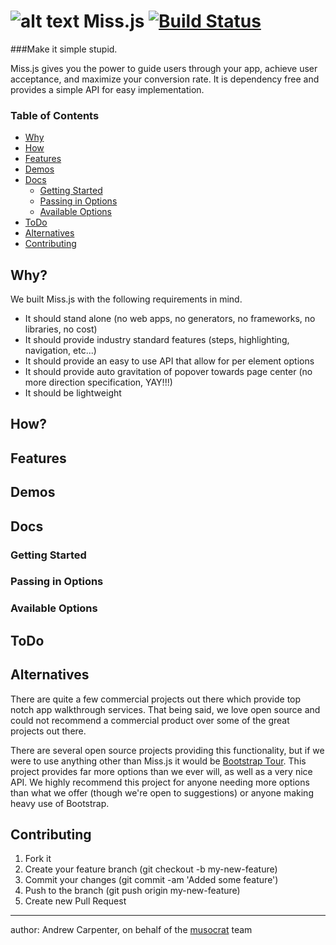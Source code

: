 ![alt text](http://musocrat.github.io/miss/img/miss.js-logo-65.png "Miss.js Logo") Miss.js [![Build Status](https://travis-ci.org/musocrat/miss.png)](https://travis-ci.org/musocrat/miss)
======================

###Make it simple stupid.

Miss.js gives you the power to guide users through your app, achieve user acceptance, and maximize your conversion rate. 
It is dependency free and provides a simple API for easy implementation. 

### Table of Contents
- [Why](#why)    
- [How](#how)    
- [Features](#features)  
- [Demos](#demos)
- [Docs](#docs)
  - [Getting Started](#getting-started)    
  - [Passing in Options](#passing-in-options)    
  - [Available Options](#available-options)
- [ToDo](#todo) 
- [Alternatives](#alternatives)  
- [Contributing](#contributing)        

Why?
----
We built Miss.js with the following requirements in mind.

- It should stand alone (no web apps, no generators, no frameworks, no libraries, no cost)
- It should provide industry standard features (steps, highlighting, navigation, etc...)
- It should provide an easy to use API that allow for per element options
- It should provide auto gravitation of popover towards page center (no more direction specification, YAY!!!)
- It should be lightweight

How?
----
<!--
Simple. Add the js to your project (along with jQuery), add the appropriate data atrributes 
like so `data-video-id="y-XbTtgr8J8uU"`, then initialize on the target and enjoy your video 
lightbox / popover enhanced element!
-->

Features
----
<!--
- Simple access to all embed API options for both providers
- Lots of options to customize and beautify your lightboxes
- Intelligent popover auto positioning gravitates to page center
- Lazy loading of videos prevents slow page load due to video embeds
- Rick Roll with ease (don't pass video id, add rick_roll option to prevent closing)
-->

Demos
----
<!--
Check the [GH Project Page](http://musocrat.github.io/jquery-video-lightning/) for demos.
-->

Docs
----

### Getting Started
<!--
**i.**  Add script where you desire *(bottom of body is recommended)*
```html
<script src="javascripts/jquery-video-lightning.js"></script>
```
**ii.** Add vendor prefixed video id to target element *(i.e. Youtube:* `data-video-id="y-PKffm2uI4dk"`, 
*Vimeo:* `data-video-id="v-29749357"`)
```html
<span class="video-link" data-video-id="y-PKffm2uI4dk">Youtube</span>
```
**iii.**  Initialize it on the desired elements with any options you please 
*(options can also be passed as data attributes)*
```html
<script>
    $(function() {
        $(".video-link").jqueryVideoLightning({
            autoplay: 1,
            color: "white"
        });
    });
</script>
```
-->

### Passing in Options
<!--
Options can be passed in either of two ways. They can be passed in the initialization like so:
```javascript
$(function() {
    $(".video-link").jqueryVideoLightning({
        width: "1280px",
        height: "720px",
        autoplay: 1
    });
});
```
Or they can be passed as data attributes: *(Note that data attributes are all prefixed with 
`data-video` and underscored options should be dashed instead in data attributes. 
So `start_time` becomes `data-video-start-time`)*
```html
<div class="video-link" data-video-id="y-PKffm2uI4dk" data-video-width="1280px" 
data-video-height="720px" data-video-autoplay="1" ></div>
```
-->

### Available Options
<!--
jQuery Video Lightning exposes all available basic API options for both Youtube and Vimeo. 
There are also a number of effect and behavior options that are available. The following 
is the current list of available options.

- **width** *(default="640px")*
	Y&V: video width in px
- **height** *(default="390px")*
	Y&V: video height in px
- **autoplay** *(default=0)*
	Y&V: start playback immediately (0,1)
- **autohide** *(default=2)*
	Y: auto hide controls after video load (0,1,2)
- **controls** *(default=1)*
	Y: display controls (0,1,2)
- **iv_load_policy** *(default=1)*
	Y: display annotations (1,3)
- **loop** *(default=0)*
	Y&V: loop video playback (0,1)
- **modestbranding** *(default=0)*
	Y: hide large Youtube logo (0,1)
- **playlist** *(default="")*
	Y: comma-separated list of video IDs to play (ex. "WkgWvaFrJv8,VZPxHUpdAGw")
- **related** *(default=0)*
	Y: show related videos when playback is finished (0,1)
- **showinfo** *(default=1)*
	Y: display title, uploader (0,1)  V: display title (0,1)
- **start_time** *(default=0)*
	Y: playback start position in seconds (ex. "132" starts at 2mins, 12secs)
- **theme** *(default="dark")*
	Y: player theme ("dark","light")
- **color** *(default="")*
	Y: player controls color ("red","white") V: player controls color (hex code default is "#00adef")
- **byline** *(default=1)*
	V: display byline (0,1)
- **portrait** *(default=1)*
	V: display user's portrait (0,1)
- **ease_in** *(default=300)*
	Time in ms of lightbox fade in
- **ease_out** *(default=1)*
	Time in ms of lightbox fade out
- **z_index** *(default=21000)*
	Z-index of page overlay
- **backdrop_color** *(default="#000")*
	Color of page overlay
- **backdrop_opacity** *(default=1)*
	Opacity of page overlay
- **glow** *(default=0)*
	Glow around video frame
- **glow_color** *(default="#fff")*
	Glow color around video frame
- **rick_roll** *(default=0)*
	Make video un-closable (0,1)
- **cover** *(default=0)*
	Display cover image (0,1)
- **popover** *(default=0)*
	Open in popover instead of lightbox (0,1)
- **popover_x** *(default="auto")*
	X position of popover ("auto","left","center","right")
- **popover_y** *(default="auto")*
	Y position of popover ("auto","top","center","bottom")
-->

ToDo
----
<!--
1. Add auto close option
-->

Alternatives
----
There are quite a few commercial projects out there which provide top notch app walkthrough services. 
That being said, we love open source and could not recommend a commercial product over some 
of the great projects out there.
 
There are several open source projects providing this functionality, but if we were to use anything other than Miss.js
it would be [Bootstrap Tour](http://bootstraptour.com). This project provides far more options than we ever will, 
as well as a very nice API. We highly recommend this project for anyone needing more options than what we offer 
(though we're open to suggestions) or anyone making heavy use of Bootstrap.

Contributing
----
1. Fork it
2. Create your feature branch (git checkout -b my-new-feature)
3. Commit your changes (git commit -am 'Added some feature')
4. Push to the branch (git push origin my-new-feature)
5. Create new Pull Request


----
author: Andrew Carpenter, on behalf of the [musocrat](http://www.musocrat.com) team
